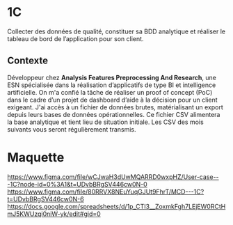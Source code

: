 # 1C
Collecter des données de qualité, constituer sa BDD analytique et réaliser le tableau de bord de l’application pour son client.


## Contexte 

Développeur chez **Analysis Features Preprocessing And Research**, une ESN spécialisée dans la réalisation d’applicatifs de type BI et intelligence artificielle. On m'a confié la tâche de réaliser un proof of concept (PoC) dans le cadre d’un projet de dashboard d’aide à la décision pour un client exigeant. J'ai accès à un fichier de données brutes, matérialisant un export depuis leurs bases de données opérationnelles. Ce fichier CSV alimentera la base analytique et tient lieu de situation initiale. Les CSV des mois suivants vous seront régulièrement transmis.

# Maquette

https://www.figma.com/file/wCJwaH3dUwMQARRD0wxpHZ/User-case---1C?node-id=0%3A1&t=UDvbBRgSV446cw0N-0
https://www.figma.com/file/80RRVX8NEuYuqGJUt9FhrT/MCD---1C?t=UDvbBRgSV446cw0N-6
https://docs.google.com/spreadsheets/d/1p_CTI3__ZoxmkFgh7LEjEW0RCtHmJ5KWUzqi0niW-yk/edit#gid=0
